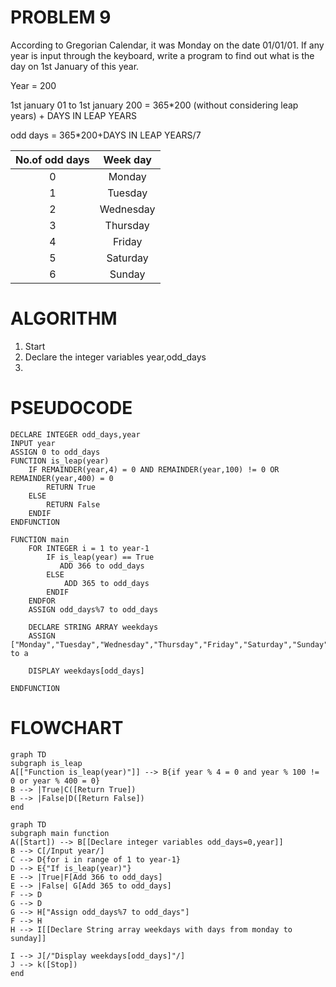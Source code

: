 # PROBLEM 9
According to Gregorian Calendar, it was Monday on the date 01/01/01. If any year is input through the keyboard, write a program to find out what is the day on 1st January of this year.

Year = 200

1st january 01 to 1st january 200 = 365*200 (without considering leap years) + DAYS IN LEAP YEARS

odd days = 365*200+DAYS IN LEAP YEARS/7

|No.of odd days | Week day|
|:---:|:---:|
|0|Monday|
|1|Tuesday|
|2|Wednesday|
|3|Thursday|
|4|Friday|
|5|Saturday|
|6|Sunday|

# ALGORITHM

1. Start
2. Declare the integer variables year,odd_days
3. 




# PSEUDOCODE
```pseudocode
DECLARE INTEGER odd_days,year
INPUT year
ASSIGN 0 to odd_days
FUNCTION is_leap(year)
    IF REMAINDER(year,4) = 0 AND REMAINDER(year,100) != 0 OR  REMAINDER(year,400) = 0
        RETURN True
    ELSE
        RETURN False
    ENDIF
ENDFUNCTION

FUNCTION main
    FOR INTEGER i = 1 to year-1
        IF is_leap(year) == True
           ADD 366 to odd_days
        ELSE
            ADD 365 to odd_days
        ENDIF
    ENDFOR
    ASSIGN odd_days%7 to odd_days

    DECLARE STRING ARRAY weekdays
    ASSIGN ["Monday","Tuesday","Wednesday","Thursday","Friday","Saturday","Sunday"] to a
    
    DISPLAY weekdays[odd_days]

ENDFUNCTION
```

# FLOWCHART

```mermaid
graph TD
subgraph is_leap
A[["Function is_leap(year)"]] --> B{if year % 4 = 0 and year % 100 != 0 or year % 400 = 0}
B --> |True|C([Return True])
B --> |False|D([Return False])
end
```

```mermaid
graph TD
subgraph main function
A([Start]) --> B[[Declare integer variables odd_days=0,year]]
B --> C[/Input year/]
C --> D{for i in range of 1 to year-1}
D --> E{"If is_leap(year)"}
E --> |True|F[Add 366 to odd_days]
E --> |False| G[Add 365 to odd_days]
F --> D
G --> D
G --> H["Assign odd_days%7 to odd_days"]
F --> H
H --> I[[Declare String array weekdays with days from monday to sunday]]

I --> J[/"Display weekdays[odd_days]"/]
J --> k([Stop])
end
```




